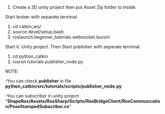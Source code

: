 1) Create a 3D unity project then put Asset Zip folder to inside. 

Start broker with separate terminal.
1) cd catkin_ws/ 
2) source devel/setup.bash 
3) roslaunch beginner_tutorials websocket.launch 

Start it. Unity project. Then Start publisher with separate terminal.
1) cd python_catkin
2) rosrun tutorials publisher_node.py

NOTE: 

-You can check **publisher** in file **python_catkin/src/tutorials/scripts/publisher_node.py**

-You can subscriber in unity project "**ShapeRos/Assets/RosSharp/Scripts/RosBridgeClient/RosCommuncation/PoseStampedSubscriber.cs**"
